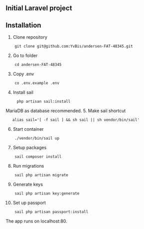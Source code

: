 ## Initial Laravel project
## Installation

1. Clone repository
```shell
    git clone git@github.com:YvBis/andersen-FAT-48345.git
 ```
2. Go to folder
```shell
    cd andersen-FAT-48345
```

3. Copy .env
```shell
    co .env.example .env
```
4. Install sail
```shell 
     php artisan sail:install
```
MariaDB as database recommended.
5. Make sail shortcut
```shell
   alias sail='[ -f sail ] && sh sail || sh vendor/bin/sail'
```
6. Start container
```shell
    ./vendor/bin/sail up
```
7. Setup packages
```shell
    sail composer install
```
8. Run migrations
```shell
    sail php artisan migrate
```
9. Generate keys
```shell
    sail php artisan key:generate
```
10. Set up passport
```shell
    sail php artisan passport:install
```
The app runs on localhost:80.


